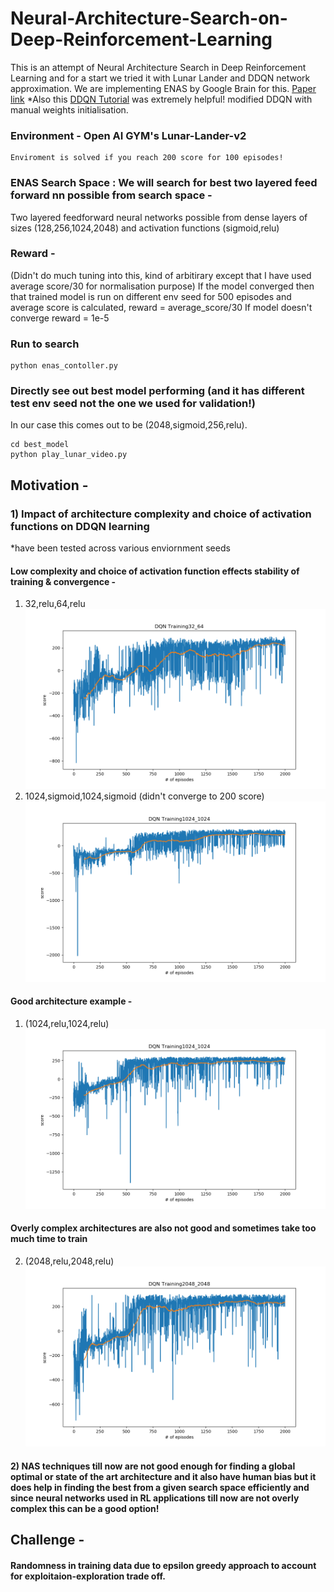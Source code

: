 # Neural-Architecture-Search-on-Deep-Reinforcement-Learning
This is an attempt of Neural Architecture Search in Deep Reinforcement Learning and for a start we tried it with Lunar Lander and DDQN network approximation. We are implementing ENAS by Google Brain for this. [Paper link](https://arxiv.org/abs/1802.03268)
 *Also this [DDQN Tutorial](https://www.katnoria.com/nb_dqn_lunar/) was extremely helpful!
 modified DDQN with manual weights initialisation.
### Environment - Open AI GYM's Lunar-Lander-v2 
    Enviroment is solved if you reach 200 score for 100 episodes!

### ENAS Search Space : We will search for best two layered feed forward nn possible from search space - 
Two layered feedforward neural networks  possible from dense layers of sizes (128,256,1024,2048) and activation functions (sigmoid,relu)
### Reward -
(Didn't do much tuning into this, kind of arbitirary except that I have used average score/30 for normalisation purpose)
If the model converged then that trained model is run on different env seed for 500 episodes and average score is calculated,
reward = average_score/30
If  model doesn't converge 
reward = 1e-5
### Run to search
    python enas_contoller.py 
    
### Directly see out best model performing (and it has different test env seed not the one we used for validation!)
   In our case this comes out to be (2048,sigmoid,256,relu).
   
    cd best_model
    python play_lunar_video.py 
    
## Motivation - 
### 1) Impact of architecture complexity and choice of activation functions on DDQN learning
*have been tested across various enviornment seeds
#### Low complexity and choice of activation function effects stability of training & convergence - 
1) 32,relu,64,relu
![p](https://github.com/akjayant/Neural-Architecture-Search-Project/raw/master/impact_of_architecture_choice_ddqn_results/model_env_seed_3/solved_200_32_64_3.png)
2) 1024,sigmoid,1024,sigmoid (didn't converge to 200 score)
![q](https://github.com/akjayant/Neural-Architecture-Search-Project/raw/master/impact_of_architecture_choice_ddqn_results/model_env_seed_4_sigmoid/solved_200_1024_1024_4.png)

#### Good architecture example - 
1) (1024,relu,1024,relu)
![w](https://github.com/akjayant/Neural-Architecture-Search-Project/raw/master/impact_of_architecture_choice_ddqn_results/model_env_seed_4/solved_200_1024_1024_4.png)
#### Overly complex architectures are also not good and sometimes take too much time to train
2) (2048,relu,2048,relu)
![rr](https://github.com/akjayant/Neural-Architecture-Search-Project/raw/master/impact_of_architecture_choice_ddqn_results/model_env_seed_4/solved_200_2048_2048_4.png)
#### 2) NAS techniques till now are not good enough for finding a global optimal or state of the art architecture and it also have human bias but it does help in finding the best from a given search space efficiently and since neural networks used in RL applications till now are not overly complex this can be a good option! 
## Challenge - 
#### Randomness in training data due to epsilon greedy approach to account for exploitaion-exploration trade off.
